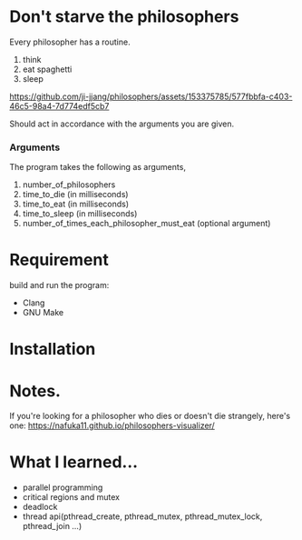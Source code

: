 # Don't starve the philosophers
Every philosopher has a routine. 
1. think
2. eat spaghetti
3. sleep

https://github.com/ji-jjang/philosophers/assets/153375785/577fbbfa-c403-46c5-98a4-7d774edf5cb7

Should act in accordance with the arguments you are given.
### Arguments
The program takes the following as arguments,
1. number_of_philosophers
2. time_to_die (in milliseconds)
3. time_to_eat (in milliseconds)
4. time_to_sleep (in milliseconds)
5. number_of_times_each_philosopher_must_eat (optional argument)

# Requirement
build and run the program:
- Clang 
- GNU Make

# Installation
  
# Notes.
If you're looking for a philosopher who dies or doesn't die strangely, here's one:
https://nafuka11.github.io/philosophers-visualizer/
# What I learned…

- parallel programming
- critical regions and mutex
- deadlock
- thread api(pthread_create, pthread_mutex, pthread_mutex_lock, pthread_join …)
